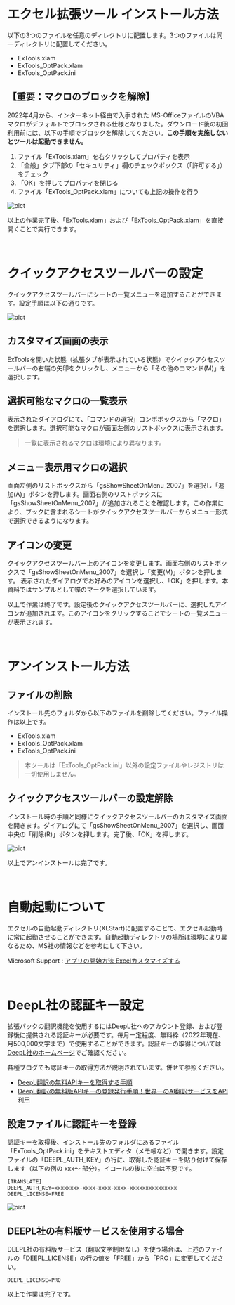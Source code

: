 
# エクセル拡張ツール インストール方法
以下の3つのファイルを任意のディレクトリに配置します。3つのファイルは同一ディレクトリに配置してください。
* ExTools.xlam
* ExTools_OptPack.xlam
* ExTools_OptPack.ini

## 【重要：マクロのブロックを解除】
2022年4月から、インターネット経由で入手された MS-OfficeファイルのVBAマクロがデフォルトでブロックされる仕様となりました。ダウンロード後の初回利用前には、以下の手順でブロックを解除してください。**この手順を実施しないとツールは起動できません。**

1. ファイル「ExTools.xlam」を右クリックしてプロパティを表示
1. 「全般」タブ下部の「セキュリティ」欄のチェックボックス（「許可する」）をチェック
1. 「OK」を押してプロパティを閉じる
1. ファイル「ExTools_OptPack.xlam」についても上記の操作を行う

![pict](fig_motw.png)

以上の作業完了後、「ExTools.xlam」および「ExTools_OptPack.xlam」を直接開くことで実行できます。

<br>

# クイックアクセスツールバーの設定
クイックアクセスツールバーにシートの一覧メニューを追加することができます。設定手順は以下の通りです。

![pict](fig_install.gif)

## カスタマイズ画面の表示
ExToolsを開いた状態（拡張タブが表示されている状態）でクイックアクセスツールバーの右端の矢印をクリックし、メニューから「その他のコマンド(M)」を選択します。
## 選択可能なマクロの一覧表示
表示されたダイアログにて、「コマンドの選択」コンボボックスから「マクロ」を選択します。選択可能なマクロが画面左側のリストボックスに表示されます。
> 一覧に表示されるマクロは環境により異なります。

## メニュー表示用マクロの選択
画面左側のリストボックスから「gsShowSheetOnMenu_2007」を選択し「追加(A)」ボタンを押します。画面右側のリストボックスに「gsShowSheetOnMenu_2007」が追加されることを確認します。この作業により、ブックに含まれるシートがクイックアクセスツールバーからメニュー形式で選択できるようになります。

## アイコンの変更
クイックアクセスツールバー上のアイコンを変更します。画面右側のリストボックスで「gsShowSheetOnMenu_2007」を選択し「変更(M)」ボタンを押します。
表示されたダイアログでお好みのアイコンを選択し、「OK」を押します。本資料ではサンプルとして蝶のマークを選択しています。


以上で作業は終了です。設定後のクイックアクセスツールバーに、選択したアイコンが追加されます。このアイコンをクリックすることでシートの一覧メニューが表示されます。

<br>

# アンインストール方法
## ファイルの削除
インストール先のフォルダから以下のファイルを削除してください。ファイル操作は以上です。
* ExTools.xlam
* ExTools_OptPack.xlam
* ExTools_OptPack.ini
> 本ツールは「ExTools_OptPack.ini」以外の設定ファイルやレジストリは一切使用しません。

## クイックアクセスツールバーの設定解除
インストール時の手順と同様にクイックアクセスツールバーのカスタマイズ画面を開きます。ダイアログにて「gsShowSheetOnMenu_2007」を選択し、画面中央の「削除(R)」ボタンを押します。完了後、「OK」を押します。

![pict](fig_uninstall.gif)

以上でアンインストールは完了です。

<br>

# 自動起動について
エクセルの自動起動ディレクトリ(XLStart)に配置することで、エクセル起動時に常に起動させることができます。自動起動ディレクトリの場所は環境により異なるため、MS社の情報などを参考にして下さい。

Microsoft Support : [アプリの開始方法 Excelカスタマイズする](https://support.microsoft.com/ja-jp/office/%E3%82%A2%E3%83%97%E3%83%AA%E3%81%AE%E9%96%8B%E5%A7%8B%E6%96%B9%E6%B3%95excel%E3%82%AB%E3%82%B9%E3%82%BF%E3%83%9E%E3%82%A4%E3%82%BA%E3%81%99%E3%82%8B-6509b9af-2cc8-4fb6-9ef5-cf5f1d292c19)

<br>

# DeepL社の認証キー設定
拡張パックの翻訳機能を使用するにはDeepL社へのアカウント登録、および登録後に提供される認証キーが必要です。毎月一定程度、無料枠（2022年現在、月500,000文字まで）で使用することができます。認証キーの取得については[DeepL社のホームページ](https://www.deepl.com/pro-api?cta=header-pro-api)でご確認ください。

各種ブログでも認証キーの取得方法が説明されています。併せて参照ください。
* [DeepL翻訳の無料APIキーを取得する手順](https://keikenchi.com/how-to-get-a-free-api-key-for-deepl-translator)
* [DeepL翻訳の無料版APIキーの登録発行手順！世界一のAI翻訳サービスをAPI利用](https://auto-worker.com/blog/?p=5030)

## 設定ファイルに認証キーを登録
認証キーを取得後、インストール先のフォルダにあるファイル「ExTools_OptPack.ini」をテキストエディタ（メモ帳など）で開きます。設定ファイルの「DEEPL_AUTH_KEY」の行に、取得した認証キーを貼り付けて保存します（以下の例の xxx～ 部分）。イコールの後に空白は不要です。
```
[TRANSLATE]
DEEPL_AUTH_KEY=xxxxxxxx-xxxx-xxxx-xxxx-xxxxxxxxxxxxxxx
DEEPL_LICENSE=FREE
```
![pict](fig_inifile.gif)

## DEEPL社の有料版サービスを使用する場合
DEEPL社の有料版サービス（翻訳文字制限なし）を使う場合は、上述のファイルの「DEEPL_LICENSE」の行の値を「FREE」から「PRO」に変更してください。
```
DEEPL_LICENSE=PRO
```
以上で作業は完了です。
